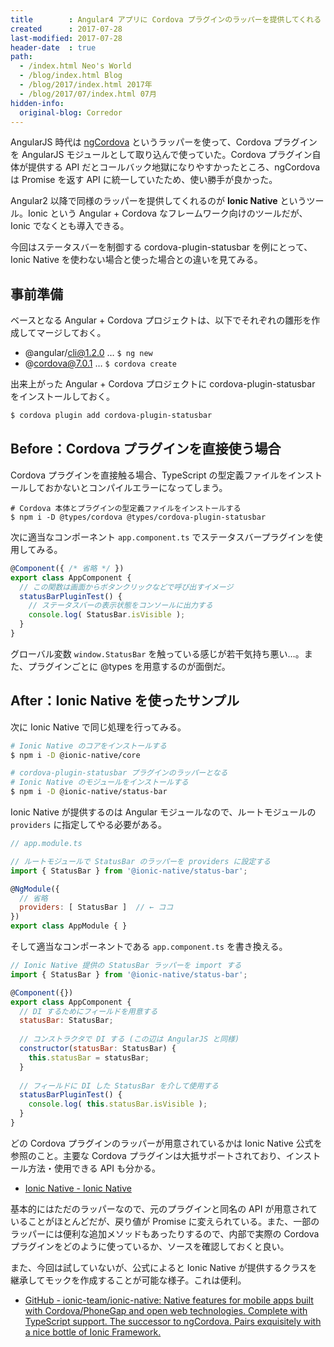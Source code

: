 ```yaml
---
title        : Angular4 アプリに Cordova プラグインのラッパーを提供してくれる IonicNative 
created      : 2017-07-28
last-modified: 2017-07-28
header-date  : true
path:
  - /index.html Neo's World
  - /blog/index.html Blog
  - /blog/2017/index.html 2017年
  - /blog/2017/07/index.html 07月
hidden-info:
  original-blog: Corredor
---
```


AngularJS 時代は [ngCordova](http://ngcordova.com/) というラッパーを使って、Cordova プラグインを AngularJS モジュールとして取り込んで使っていた。Cordova プラグイン自体が提供する API だとコールバック地獄になりやすかったところ、ngCordova は Promise を返す API に統一していたため、使い勝手が良かった。

Angular2 以降で同様のラッパーを提供してくれるのが __Ionic Native__ というツール。Ionic という Angular + Cordova なフレームワーク向けのツールだが、Ionic でなくとも導入できる。

今回はステータスバーを制御する cordova-plugin-statusbar を例にとって、Ionic Native を使わない場合と使った場合との違いを見てみる。

## 事前準備

ベースとなる Angular + Cordova プロジェクトは、以下でそれぞれの雛形を作成してマージしておく。

- @angular/cli@1.2.0 … `$ ng new`
- @cordova@7.0.1 … `$ cordova create`

出来上がった Angular + Cordova プロジェクトに cordova-plugin-statusbar をインストールしておく。

```bash
$ cordova plugin add cordova-plugin-statusbar
```

## Before：Cordova プラグインを直接使う場合

Cordova プラグインを直接触る場合、TypeScript の型定義ファイルをインストールしておかないとコンパイルエラーになってしまう。

```
# Cordova 本体とプラグインの型定義ファイルをインストールする
$ npm i -D @types/cordova @types/cordova-plugin-statusbar
```

次に適当なコンポーネント `app.component.ts` でステータスバープラグインを使用してみる。

```javascript
@Component({ /* 省略 */ })
export class AppComponent {
  // この関数は画面からボタンクリックなどで呼び出すイメージ
  statusBarPluginTest() {
    // ステータスバーの表示状態をコンソールに出力する
    console.log( StatusBar.isVisible );
  }
}
```

グローバル変数 `window.StatusBar` を触っている感じが若干気持ち悪い…。また、プラグインごとに @types を用意するのが面倒だ。

## After：Ionic Native を使ったサンプル

次に Ionic Native で同じ処理を行ってみる。

```bash
# Ionic Native のコアをインストールする
$ npm i -D @ionic-native/core

# cordova-plugin-statusbar プラグインのラッパーとなる
# Ionic Native のモジュールをインストールする
$ npm i -D @ionic-native/status-bar
```

Ionic Native が提供するのは Angular モジュールなので、ルートモジュールの `providers` に指定してやる必要がある。

```javascript
// app.module.ts

// ルートモジュールで StatusBar のラッパーを providers に設定する
import { StatusBar } from '@ionic-native/status-bar';

@NgModule({
  // 省略
  providers: [ StatusBar ]  // ← ココ
})
export class AppModule { }
```

そして適当なコンポーネントである `app.component.ts` を書き換える。

```javascript
// Ionic Native 提供の StatusBar ラッパーを import する
import { StatusBar } from '@ionic-native/status-bar';

@Component({})
export class AppComponent {
  // DI するためにフィールドを用意する
  statusBar: StatusBar;
  
  // コンストラクタで DI する (この辺は AngularJS と同様)
  constructor(statusBar: StatusBar) {
    this.statusBar = statusBar;
  }
  
  // フィールドに DI した StatusBar を介して使用する
  statusBarPluginTest() {
    console.log( this.statusBar.isVisible );
  }
}
```

どの Cordova プラグインのラッパーが用意されているかは Ionic Native 公式を参照のこと。主要な Cordova プラグインは大抵サポートされており、インストール方法・使用できる API も分かる。

- [Ionic Native - Ionic Native](https://ionicframework.com/docs/native/)

基本的にはただのラッパーなので、元のプラグインと同名の API が用意されていることがほとんどだが、戻り値が Promise に変えられている。また、一部のラッパーには便利な追加メソッドもあったりするので、内部で実際の Cordova プラグインをどのように使っているか、ソースを確認しておくと良い。

また、今回は試していないが、公式によると Ionic Native が提供するクラスを継承してモックを作成することが可能な様子。これは便利。

- [GitHub - ionic-team/ionic-native: Native features for mobile apps built with Cordova/PhoneGap and open web technologies. Complete with TypeScript support. The successor to ngCordova. Pairs exquisitely with a nice bottle of Ionic Framework.](https://github.com/ionic-team/ionic-native#mocking-and-browser-development)
